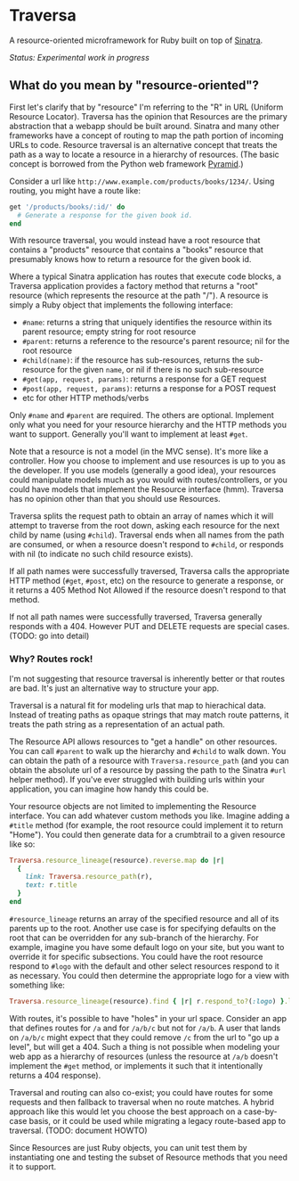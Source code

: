 # Traversa
A resource-oriented microframework for Ruby built on top of [Sinatra](http://www.sinatrarb.com/).

*Status: Experimental work in progress*

## What do you mean by "resource-oriented"?
First let's clarify that by "resource" I'm referring to the "R" in URL (Uniform Resource Locator).
Traversa has the opinion that Resources are the primary abstraction that a webapp should be built around.
Sinatra and many other frameworks have a concept of routing to map the path portion
of incoming URLs to code.
Resource traversal is an alternative concept that treats the path as a way to
locate a resource in a hierarchy of resources. (The basic concept is borrowed
from the Python web framework [Pyramid](http://docs.pylonsproject.org/docs/pyramid/en/latest/narr/traversal.html).)

Consider a url like `http://www.example.com/products/books/1234/`.
Using routing, you might have a route like:
```ruby
get '/products/books/:id/' do
  # Generate a response for the given book id.
end
```

With resource traversal, you would instead have a root resource
that contains a "products" resource that contains a "books" resource
that presumably knows how to return a resource for the given book id.

Where a typical Sinatra application has routes that execute code blocks,
a Traversa application provides a factory method that returns a "root" resource (which represents the resource at the path "/").
A resource is simply a Ruby object that implements the following interface:

- `#name`: returns a string that uniquely identifies the resource within its parent resource; empty string for root resource
- `#parent`: returns a reference to the resource's parent resource; nil for the root resource
- `#child(name)`: if the resource has sub-resources, returns the sub-resource for the given `name`, or nil if there is no such sub-resource
- `#get(app, request, params)`: returns a response for a GET request
- `#post(app, request, params)`: returns a response for a POST request
- etc for other HTTP methods/verbs

Only `#name` and `#parent` are required. The others are optional. Implement only what you need
for your resource hierarchy and the HTTP methods you want to support. Generally you'll want to implement at least `#get`.

Note that a resource is not a model (in the MVC sense). It's more like a controller. How you choose to implement and use resources is up to you as the developer. If you use models (generally a good idea), your resources could manipulate models much as you would with routes/controllers, or you could have models that implement the Resource interface (hmm). Traversa has no opinion other than that you should use Resources.

Traversa splits the request path to obtain an array of names which it will attempt to traverse from the root down, asking each resource for the next child by name (using `#child`).
Traversal ends when all names from the path are consumed, or when a resource doesn't respond
to `#child`, or responds with nil (to indicate no such child resource exists).

If all path names were successfully traversed, Traversa calls the appropriate HTTP method
(`#get`, `#post`, etc) on the resource to generate a response, or it returns a 405 Method Not Allowed if the resource doesn't respond to that method.

If not all path names were successfully traversed, Traversa generally responds with a 404.
However PUT and DELETE requests are special cases. (TODO: go into detail)

### Why? Routes rock!

I'm not suggesting that resource traversal is inherently better or that routes are bad.
It's just an alternative way to structure your app.

Traversal is a natural fit for modeling urls that map to hierachical data. Instead of treating paths as opaque strings that may match route patterns, it treats the path string as a representation of an actual path.

The Resource API allows resources to "get a handle" on other resources. You can call `#parent` to walk up the hierarchy and `#child` to walk down. You can obtain the path of a resource with `Traversa.resource_path` (and you can obtain the absolute url of a resource by passing the path to the Sinatra `#url` helper method). If you've ever struggled with building urls within your application, you can imagine how handy this could be.

Your resource objects are not limited to implementing the Resource interface. You can add whatever custom methods you like. Imagine adding a `#title` method (for example, the root resource could implement it to return "Home"). You could then generate data for a crumbtrail to a given resource like so:

```ruby
Traversa.resource_lineage(resource).reverse.map do |r|
  {
    link: Traversa.resource_path(r),
    text: r.title
  }
end
```

`#resource_lineage` returns an array of the specified resource and all of its parents up to the root. Another use case is for specifying defaults on the root that can be overridden for any sub-branch of the hierarchy. For example, imagine you have some default logo on your site, but you want to override it for specific subsections. You could have the root resource respond to `#logo` with the default and other select resources respond to it as necessary. You could then determine the appropriate logo for a view with something like:

```ruby
Traversa.resource_lineage(resource).find { |r| r.respond_to?(:logo) }.logo
```

With routes, it's possible to have "holes" in your url space. Consider an app that defines routes for `/a` and for `/a/b/c` but not for `/a/b`. A user that lands on `/a/b/c` might expect that they could remove `/c` from the url to "go up a level", but will get a 404. Such a thing is not possible when modeling your web app as a hierarchy of resources (unless the resource at `/a/b` doesn't implement the `#get` method, or implements it such that it intentionally returns a 404 response).

Traversal and routing can also co-exist; you could have routes for some requests and then fallback to traversal when no route matches. A hybrid approach like this would let you choose the best approach on a case-by-case basis, or it could be used while migrating a legacy route-based app to traversal. (TODO: document HOWTO)

Since Resources are just Ruby objects, you can unit test them by instantiating one and testing the subset of Resource methods that you need it to support.
